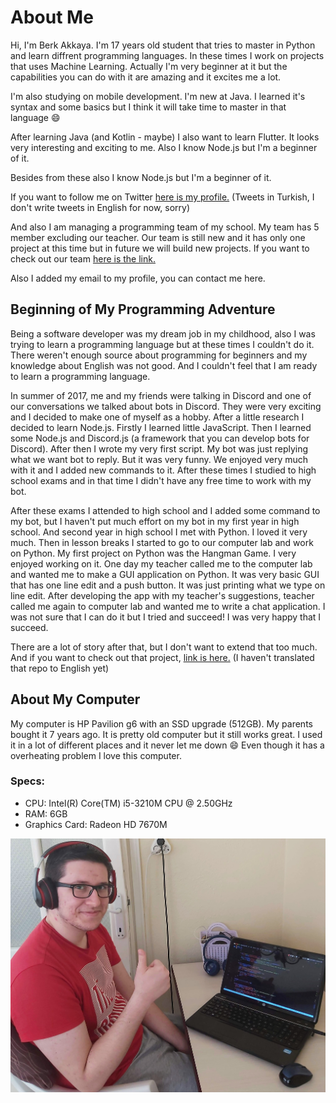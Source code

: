 # About Me
Hi, I'm Berk Akkaya. I'm 17 years old student that tries to master in Python and learn diffrent programming languages.
In these times I work on projects that uses Machine Learning. Actually I'm very beginner at it but the capabilities you can do
with it are amazing and it excites me a lot.

I'm also studying on mobile development. I'm new at Java. I learned it's syntax and some basics but I think it will take
time to master in that language 😄

After learning Java (and Kotlin - maybe) I also want to learn Flutter. It looks very interesting and exciting to me.
Also I know Node.js but I'm a beginner of it.

Besides from these also I know Node.js but I'm a beginner of it.

If you want to follow me on Twitter [here is my profile.](https://twitter.com/berkakkayaaa)
(Tweets in Turkish, I don't write tweets in English for now, sorry)

And also I am managing a programming team of my school. My team has 5 member excluding our teacher.
Our team is still new and it has only one project at this time but in future we will build new projects.
If you want to check out our team [here is the link.](https://github.com/dundar-ciloglu-programming-team)

Also I added my email to my profile, you can contact me here.

## Beginning of My Programming Adventure
Being a software developer was my dream job in my childhood, also I was trying to learn a programming language but at these times
I couldn't do it. There weren't enough source about programming for beginners and my knowledge about English was not good.
And I couldn't feel that I am ready to learn a programming language.

In summer of 2017, me and my friends were talking in Discord and one of our conversations we talked about bots in Discord.
They were very exciting and I decided to make one of myself as a hobby. After a little research I decided to learn Node.js.
Firstly I learned little JavaScript. Then I learned some Node.js and Discord.js (a framework that you can develop bots for Discord).
After then I wrote my very first script. My bot was just replying what we want bot to reply. But it was very funny. We enjoyed
very much with it and I added new commands to it. After these times I studied to high school exams and in that time I didn't have
any free time to work with my bot.

After these exams I attended to high school and I added some command to my bot, but I haven't put much effort on my bot in my first
year in high school. And second year in high school I met with Python. I loved it very much. Then in lesson breaks I started to
go to our computer lab and work on Python. My first project on Python was the Hangman Game. I very enjoyed working on it.
One day my teacher called me to the computer lab and wanted me to make a GUI application on Python. It was very basic GUI that
has one line edit and a push button. It was just printing what we type on line edit. After developing the app with my teacher's
suggestions, teacher called me again to computer lab and wanted me to write a chat application. I was not sure that I can do it
but I tried and succeed! I was very happy that I succeed.

There are a lot of story after that, but I don't want to extend that too much. And if you want to check out that project,
[link is here.](https://github.com/dundar-ciloglu-programming-team/chatapp-client) (I haven't translated that repo to English yet)

## About My Computer
My computer is HP Pavilion g6 with an SSD upgrade (512GB). My parents bought it 7 years ago.
It is pretty old computer but it still works great. I used it in a lot of different places and it never let me down 😄
Even though it has a overheating problem I love this computer.

### Specs:
* CPU: Intel(R) Core(TM) i5-3210M CPU @ 2.50GHz
* RAM: 6GB
* Graphics Card: Radeon HD 7670M

![Image of my computer](https://raw.githubusercontent.com/berkakkaya/berkakkaya/master/image.jpg)
